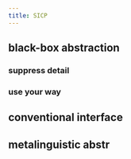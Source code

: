 ```yaml
---
title: SICP
---
```


## black-box abstraction
### suppress detail
### use your way
## conventional interface
## metalinguistic abstr
